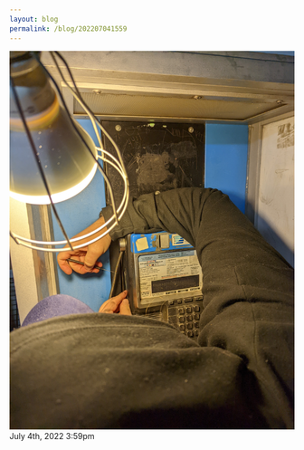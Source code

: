 ```yaml
---
layout: blog
permalink: /blog/202207041559
---
```


<img src="/blog/images/688888828535177216.jpg"/>

<div id="footer">
<span id="timestamp"> July 4th, 2022 3:59pm </span>
</div>
